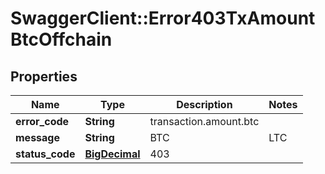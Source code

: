 # SwaggerClient::Error403TxAmountBtcOffchain

## Properties
Name | Type | Description | Notes
------------ | ------------- | ------------- | -------------
**error_code** | **String** | transaction.amount.btc | 
**message** | **String** | BTC|LTC|BCH payment amount must be at least 0.00000001, not ${transaction.amount}. | 
**status_code** | [**BigDecimal**](BigDecimal.md) | 403 | 

